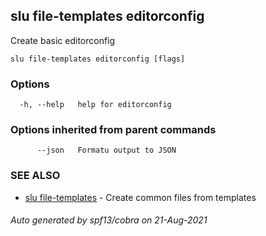 ## slu file-templates editorconfig

Create basic editorconfig

```
slu file-templates editorconfig [flags]
```

### Options

```
  -h, --help   help for editorconfig
```

### Options inherited from parent commands

```
      --json   Formatu output to JSON
```

### SEE ALSO

* [slu file-templates](slu_file-templates.md)	 - Create common files from templates

###### Auto generated by spf13/cobra on 21-Aug-2021
